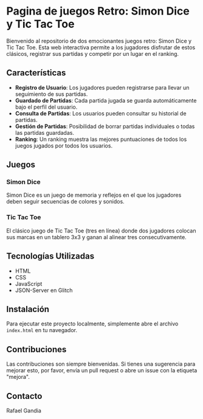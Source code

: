 # Pagina de juegos Retro: Simon Dice y Tic Tac Toe

Bienvenido al repositorio de dos emocionantes juegos retro: Simon Dice y Tic Tac Toe. Esta web interactiva permite a los jugadores disfrutar de estos clásicos, registrar sus partidas y competir por un lugar en el ranking.

## Características

- **Registro de Usuario**: Los jugadores pueden registrarse para llevar un seguimiento de sus partidas.
- **Guardado de Partidas**: Cada partida jugada se guarda automáticamente bajo el perfil del usuario.
- **Consulta de Partidas**: Los usuarios pueden consultar su historial de partidas.
- **Gestión de Partidas**: Posibilidad de borrar partidas individuales o todas las partidas guardadas.
- **Ranking**: Un ranking muestra las mejores puntuaciones de todos los juegos jugados por todos los usuarios.

## Juegos

### Simon Dice

Simon Dice es un juego de memoria y reflejos en el que los jugadores deben seguir secuencias de colores y sonidos.

### Tic Tac Toe

El clásico juego de Tic Tac Toe (tres en línea) donde dos jugadores colocan sus marcas en un tablero 3x3 y ganan al alinear tres consecutivamente.

## Tecnologías Utilizadas

- HTML
- CSS
- JavaScript
- JSON-Server en Glitch

## Instalación

Para ejecutar este proyecto localmente, simplemente abre el archivo `index.html` en tu navegador.

## Contribuciones

Las contribuciones son siempre bienvenidas. Si tienes una sugerencia para mejorar esto, por favor, envía un pull request o abre un issue con la etiqueta "mejora".



## Contacto

Rafael Gandia
